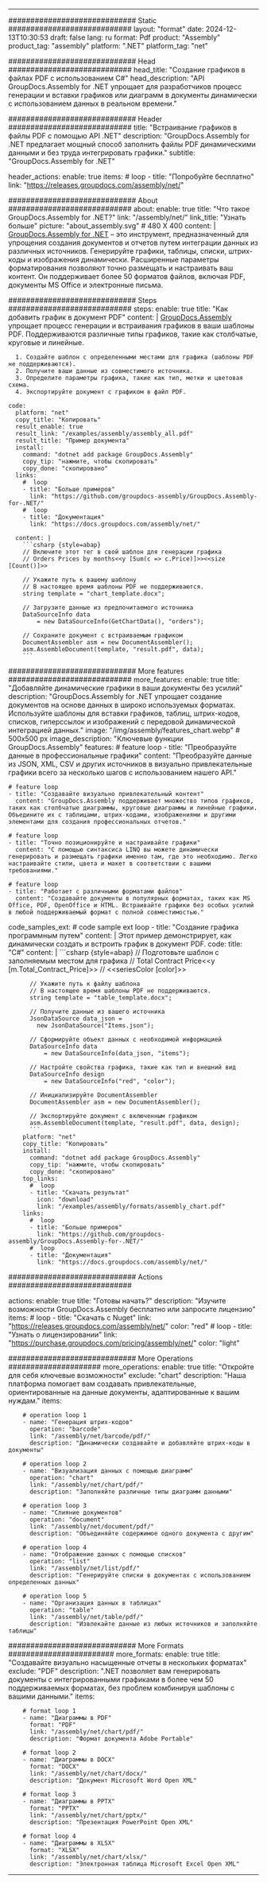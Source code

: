 



---
############################# Static ############################
layout: "format"
date:  2024-12-13T10:30:53
draft: false
lang: ru
format: Pdf
product: "Assembly"
product_tag: "assembly"
platform: ".NET"
platform_tag: "net"

############################# Head ############################
head_title: "Создание графиков в файлах PDF с использованием C#"
head_description: "API GroupDocs.Assembly for .NET упрощает для разработчиков процесс генерации и вставки графиков или диаграмм в документы динамически с использованием данных в реальном времени."

############################# Header ############################
title: "Встраивание графиков в файлы PDF с помощью API .NET" 
description: "GroupDocs.Assembly for .NET предлагает мощный способ заполнить файлы PDF динамическими данными и без труда интегрировать графики."
subtitle: "GroupDocs.Assembly for .NET" 

header_actions:
  enable: true
  items:
    #  loop
    - title: "Попробуйте бесплатно"
      link: "https://releases.groupdocs.com/assembly/net/"
      
############################# About ############################
about:
    enable: true
    title: "Что такое GroupDocs.Assembly for .NET?"
    link: "/assembly/net/"
    link_title: "Узнать больше"
    picture: "about_assembly.svg" # 480 X 400
    content: |
       [GroupDocs.Assembly for .NET](/assembly/net/) – это инструмент, предназначенный для упрощения создания документов и отчетов путем интеграции данных из различных источников. Генерируйте графики, таблицы, списки, штрих-коды и изображения динамически. Расширенные параметры форматирования позволяют точно размещать и настраивать ваш контент. Он поддерживает более 50 форматов файлов, включая PDF, документы MS Office и электронные письма.

############################# Steps ############################
steps:
    enable: true
    title: "Как добавить график в документ PDF"
    content: |
      [GroupDocs.Assembly](/assembly/net/) упрощает процесс генерации и встраивания графиков в ваши шаблоны PDF. Поддерживаются различные типы графиков, такие как столбчатые, круговые и линейные.
      
      1. Создайте шаблон с определенными местами для графика (шаблоны PDF не поддерживаются).
      2. Получите ваши данные из совместимого источника.
      3. Определите параметры графика, такие как тип, метки и цветовая схема.
      4. Экспортируйте документ с графиком в файл PDF.
   
    code:
      platform: "net"
      copy_title: "Копировать"
      result_enable: true
      result_link: "/examples/assembly/assembly_all.pdf"
      result_title: "Пример документа"
      install:
        command: "dotnet add package GroupDocs.Assembly"
        copy_tip: "нажмите, чтобы скопировать"
        copy_done: "скопировано"
      links:
        #  loop
        - title: "Больше примеров"
          link: "https://github.com/groupdocs-assembly/GroupDocs.Assembly-for-.NET/"
        #  loop
        - title: "Документация"
          link: "https://docs.groupdocs.com/assembly/net/"
          
      content: |
        ```csharp {style=abap}
        // Включите этот тег в свой шаблон для генерации графика
        // Orders Prices by months<<y [Sum(c => c.Price)]>><<size [Count()]>>

        // Укажите путь к вашему шаблону
        // В настоящее время шаблоны PDF не поддерживаются.
        string template = "chart_template.docx";

        // Загрузите данные из предпочитаемого источника
        DataSourceInfo data 
            = new DataSourceInfo(GetChartData(), "orders");

        // Сохраните документ с встраиваемым графиком
        DocumentAssembler asm = new DocumentAssembler();
        asm.AssembleDocument(template, "result.pdf", data);
        ```            

############################# More features ############################
more_features:
  enable: true
  title: "Добавляйте динамические графики в ваши документы без усилий"
  description: "GroupDocs.Assembly for .NET упрощает создание документов на основе данных в широко используемых форматах. Используйте шаблоны для вставки графиков, таблиц, штрих-кодов, списков, гиперссылок и изображений с передовой динамической интеграцией данных."
  image: "/img/assembly/features_chart.webp" # 500x500 px
  image_description: "Ключевые функции GroupDocs.Assembly"
  features:
    # feature loop
    - title: "Преобразуйте данные в профессиональные графики"
      content: "Преобразуйте данные из JSON, XML, CSV и других источников в визуально привлекательные графики всего за несколько шагов с использованием нашего API."

    # feature loop
    - title: "Создавайте визуально привлекательный контент"
      content: "GroupDocs.Assembly поддерживает множество типов графиков, таких как столбчатые диаграммы, круговые диаграммы и линейные графики. Объедините их с таблицами, штрих-кодами, изображениями и другими элементами для создания профессиональных отчетов."

    # feature loop
    - title: "Точно позиционируйте и настраивайте графики"
      content: "С помощью синтаксиса LINQ вы можете динамически генерировать и размещать графики именно там, где это необходимо. Легко настраивайте стили, цвета и макет в соответствии с вашими требованиями."

    # feature loop
    - title: "Работает с различными форматами файлов"
      content: "Создавайте документы в популярных форматах, таких как MS Office, PDF, OpenOffice и HTML. Встраивайте графики без особых усилий в любой поддерживаемый формат с полной совместимостью."
      
  code_samples_ext:
    # code sample ext loop
    - title: "Создание графика программным путем"
      content: |
        Этот пример демонстрирует, как динамически создать и встроить график в документ PDF.
      code:
        title: "C#"
        content: |
          ```csharp {style=abap}
          // Подготовьте шаблон с заполняемым местом для графика
          // Total Contract Price<<y [m.Total_Contract_Price]>>
          // <<seriesColor [color]>>

          // Укажите путь к файлу шаблона
          // В настоящее время шаблоны PDF не поддерживаются.
          string template = "table_template.docx";

          // Получите данные из вашего источника
          JsonDataSource data_json = 
            new JsonDataSource("Items.json");

          // Сформируйте объект данных с необходимой информацией
          DataSourceInfo data 
              = new DataSourceInfo(data_json, "items");

          // Настройте свойства графика, такие как тип и внешний вид
          DataSourceInfo design 
              = new DataSourceInfo("red", "color");

          // Инициализируйте DocumentAssembler
          DocumentAssembler asm = new DocumentAssembler();

          // Экспортируйте документ с включенным графиком
          asm.AssembleDocument(template, "result.pdf", data, design);
          ```
        platform: "net"
        copy_title: "Копировать"
        install:
          command: "dotnet add package GroupDocs.Assembly"
          copy_tip: "нажмите, чтобы скопировать"
          copy_done: "скопировано"
        top_links:
          #  loop
          - title: "Скачать результат"
            icon: "download"
            link: "/examples/assembly/formats/assembly_chart.pdf"
        links:
          #  loop
          - title: "Больше примеров"
            link: "https://github.com/groupdocs-assembly/GroupDocs.Assembly-for-.NET/"
          #  loop
          - title: "Документация"
            link: "https://docs.groupdocs.com/assembly/net/"
            

            


############################# Actions ############################

actions:
  enable: true
  title: "Готовы начать?"
  description: "Изучите возможности GroupDocs.Assembly бесплатно или запросите лицензию"
  items:
    #  loop
    - title: "Скачать с Nuget"
      link: "https://releases.groupdocs.com/assembly/net/"
      color: "red"
        #  loop
    - title: "Узнать о лицензировании"
      link: "https://purchase.groupdocs.com/pricing/assembly/net/"
      color: "light"


############################# More Operations #####################
more_operations:
    enable: true
    title: "Откройте для себя ключевые возможности"
    exclude: "chart"
    description: "Наша платформа помогает вам создавать привлекательные, ориентированные на данные документы, адаптированные к вашим нуждам."
    items: 
          
        # operation loop 1
        - name: "Генерация штрих-кодов"
          operation: "barcode"
          link: "/assembly/net/barcode/pdf/"
          description: "Динамически создавайте и добавляйте штрих-коды в документы"

        # operation loop 2
        - name: "Визуализация данных с помощью диаграмм"
          operation: "chart"
          link: "/assembly/net/chart/pdf/"
          description: "Заполняйте различные типы диаграмм данными"

        # operation loop 3
        - name: "Слияние документов"
          operation: "document"
          link: "/assembly/net/document/pdf/"
          description: "Объединяйте содержимое одного документа с другим"

        # operation loop 4
        - name: "Отображение данных с помощью списков"
          operation: "list"
          link: "/assembly/net/list/pdf/"
          description: "Генерируйте списки в документах с использованием определенных данных"

        # operation loop 5
        - name: "Организация данных в таблицах"
          operation: "table"
          link: "/assembly/net/table/pdf/"
          description: "Извлекайте данные из любых источников и заполняйте таблицы"
         
          
############################# More Formats ########################
more_formats:
    enable: true
    title: "Создавайте визуально насыщенные отчеты в нескольких форматах"
    exclude: "PDF"
    description: ".NET позволяет вам генерировать документы с интегрированными графиками в более чем 50 поддерживаемых форматах, без проблем комбинируя шаблоны с вашими данными."
    items: 
          
        # format loop 1
        - name: "Диаграммы в PDF"
          format: "PDF"
          link: "/assembly/net/chart/pdf/"
          description: "Формат документа Adobe Portable"
          
        # format loop 2
        - name: "Диаграммы в DOCX"
          format: "DOCX"
          link: "/assembly/net/chart/docx/"
          description: "Документ Microsoft Word Open XML"
          
        # format loop 3
        - name: "Диаграммы в PPTX"
          format: "PPTX"
          link: "/assembly/net/chart/pptx/"
          description: "Презентация PowerPoint Open XML"
          
        # format loop 4
        - name: "Диаграммы в XLSX"
          format: "XLSX"
          link: "/assembly/net/chart/xlsx/"
          description: "Электронная таблица Microsoft Excel Open XML"


          

---